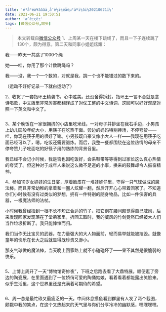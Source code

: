 ```yaml
---
title: 'é³å°éæ¥âââä¸å¯è½ï¼æåèµ°äºï¼âï¼20210621ï¼'
date: 2021-06-21 19:50:51
author: 'æ´è±çè±'
tags: [微信公众号,同步]
---
```


> 本文转载自[微信公众号](http://mp.weixin.qq.com/s?__biz=MzU2NTQ2MzA4OQ==&mid=100000668&idx=1&sn=9122aa2c6ee361f65529d772c7bea8c0&chksm=7cba12c24bcd9bd44297b90d41a3ed60d660c8b6546627d0f518a4f0b9c2c238ce627a4de8fe#rd)
1、上周某一天在楼下跳绳了，而且一下子连续跳了130个，颇为得意。第二天和同事小姐姐炫耀：

我——昨天一共跳了1000个绳

她——哇，你用了那个计数跳绳吗？

我——没，我一个一个数的，对就是我，跳一个也不能错过的数下来的。

（运动不好好记录一下就白运动了）

2、收货了一套指环王精装书，心中胜美。还没舍得拆封。指环王一言不合就是念诗唱歌，中文版里非常厉害都翻译成了对仗工整的中文诗词，这回可以好好观摩对照一下英文和中文了。

![]()

3、某个晚饭在一家很拥挤的小店里吃米线，一对母子并排坐在我右手边，小男孩上幼儿园般年纪大小，用筷子在吃热干面。旁边的妈妈特别捧场，不停夸赞——哇，你现在筷子用的很好了嘛。小男孩既自豪又像小大人一样——我现在用筷子吃面已经可以了，嗯，吃饭还需要锻炼。而后，我整一餐都围绕在这位热情的母亲不停夸赞儿子吃面吃的好筷子用的熟练的背景音里。

我已经不会记小时候，我是否也因吃饭好，会系鞋带等等得到过家长这么真心热情的夸奖了。但这种对于成年人来说这么微不足道的小事，换来的鼓舞却令人振奋精神。

4、参加10岁女娃娃的生日宴，厚着脸皮在一堆娃娃仔里，守得一只气球做成的魔法棒。而且非常幼稚的拿着和一圈人炫耀一翻，然后开开心心带着回家了。不知道你们小时候有没有过类似的梦想，拥有一件特别的随身物品，比如一件侠客的兵器，一根魔法师的法杖。

小时候我曾经捡到一根不长不短正合适的竹子，把它别在腰间颇觉得自己威风，后来发现回家发现落在了堂弟家里，折回去取时，我的威风的竹剑竟然已经被大人们当作垃圾折断了。我只能悻悻而归。

我们当作无比宝贝的武器，在力量强大的大人物面前，轻而易举就能被摧毁。就像童年的快乐在长大之后就显得既珍贵又渺小。

那支气球做的魔法棒，当天晚上回家路上就不小磕碰坏了——果不其然是很脆弱的快乐。

![]()

5、上博上周开了一天“博物馆奇妙夜”，下班之后跑去看了大鼎特展。顺便逛了旁边的陶瓷展，在里面遇到了一位娇俏可爱的陶俑姑娘，看着看着都能露出笑脸来。似乎生活里，这个世界里还是充满着可期待的希望。

![]()

6、周一总是最忙碌又最疲乏的一天。中间休息摸鱼看到群里有人发了两个截图，颇戳中我的笑点，在这个又热起来的天气里与你们分享冷冷的幽默感，嘿嘿嘿嘿。

![]()

![]()